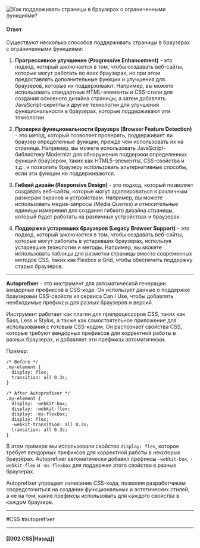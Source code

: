 ![Как поддерживать страницы в браузерах с ограниченными функциями?](https://youtu.be/70VnuTXi4Wk?t=75)

#### Ответ

Существуют несколько способов поддерживать страницы в браузерах с ограниченными функциями:

1. **Прогрессивное улучшение (Progressive Enhancement)** - это подход, который заключается в том, чтобы создавать веб-сайты, которые могут работать во всех браузерах, но при этом предоставлять дополнительные функции и улучшения для браузеров, которые их поддерживают. Например, вы можете использовать стандартные HTML-элементы и CSS-стили для создания основного дизайна страницы, а затем добавлять JavaScript-скрипты и другие технологии для улучшения функциональности в браузерах, которые поддерживают эти технологии.
    
2. **Проверка функциональности браузера (Browser Feature Detection)** - это метод, который позволяет проверять, поддерживает ли браузер определенные функции, прежде чем использовать их на странице. Например, вы можете использовать JavaScript-библиотеку Modernizr для обнаружения поддержки определенных функций браузером, таких как HTML5-элементы, CSS-свойства и т.д., и позволить браузеру использовать альтернативные способы, если эти функции не поддерживаются.
    
3. **Гибкий дизайн (Responsive Design)** - это подход, который позволяет создавать веб-сайты, которые могут адаптироваться к различным размерам экранов и устройствам. Например, вы можете использовать медиа-запросы (Media Queries) и относительные единицы измерения для создания гибкого дизайна страницы, который будет работать на различных устройствах и браузерах.
    
4. **Поддержка устаревших браузеров (Legacy Browser Support)** - это подход, который заключается в том, чтобы создавать веб-сайты, которые могут работать в устаревших браузерах, используя устаревшие технологии и методы. Например, вы можете использовать таблицы для разметки страницы вместо современных методов CSS, таких как Flexbox и Grid, чтобы обеспечить поддержку старых браузеров.

___

**Autoprefixer** - это инструмент для автоматической генерации вендорных префиксов в CSS-коде. Он использует данные о поддержке браузерами CSS-свойств из сервиса Can I Use, чтобы добавлять необходимые префиксы для разных браузеров и версий.

Инструмент работает как плагин для препроцессоров CSS, таких как Sass, Less и Stylus, а также как самостоятельное приложение для использования с готовым CSS-кодом. Он распознает свойства CSS, которые требуют вендорных префиксов для корректной работы в разных браузерах, и добавляет эти префиксы автоматически.

Пример:

```
/* Before */
.my-element {
  display: flex;
  transition: all 0.3s;
}

/* After Autoprefixer */
.my-element {
  display: -webkit-box;
  display: -webkit-flex;
  display: -ms-flexbox;
  display: flex;
  -webkit-transition: all 0.3s;
  transition: all 0.3s;
}
```

В этом примере мы использовали свойство `display: flex`, которое требует вендорных префиксов для корректной работы в некоторых браузерах. Autoprefixer автоматически добавил префиксы `-webkit-box`, `-webkit-flex` и `-ms-flexbox` для поддержки этого свойства в разных браузерах.

Autoprefixer упрощает написание CSS-кода, позволяя разработчикам сосредоточиться на создании функциональных и эстетических стилей, а не на том, какие префиксы использовать для каждого свойства в каждом браузере.

___
#CSS #autoprefixer

___

#### [[002 CSS|Назад]]
